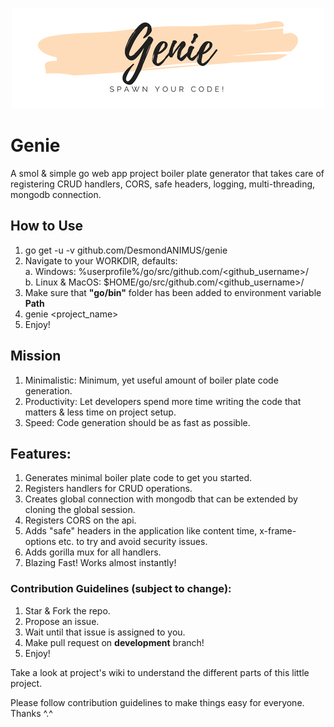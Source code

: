 <p align="center">
  <img src="https://github.com/De-ma/genie/blob/master/genie-header.png">
</p>

# Genie
A smol &amp; simple go web app project boiler plate generator that takes care of registering CRUD handlers, CORS, safe headers, logging, multi-threading, mongodb connection.



## How to Use
1. go get -u -v github.com/DesmondANIMUS/genie
2. Navigate to your WORKDIR, defaults: <br/>
  a. Windows: %userprofile%/go/src/github.com/<github_username>/ <br/>
  b. Linux & MacOS: $HOME/go/src/github.com/<github_username>/ <br/>
3. Make sure that **"go/bin"** folder has been added to environment variable **Path**
4. genie <project_name>
5. Enjoy!

## Mission
1. Minimalistic: Minimum, yet useful amount of boiler plate code generation.
2. Productivity: Let developers spend more time writing the code that matters &amp; less time on project setup.
3. Speed: Code generation should be as fast as possible.

## Features:
1. Generates minimal boiler plate code to get you started.
2. Registers handlers for CRUD operations.
3. Creates global connection with mongodb that can be extended by cloning the global session.
4. Registers CORS on the api.
5. Adds "safe" headers in the application like content time, x-frame-options etc. to try and avoid security issues.
6. Adds gorilla mux for all handlers.
7. Blazing Fast! Works almost instantly!

### Contribution Guidelines (subject to change):
1. Star & Fork the repo.
2. Propose an issue.
3. Wait until that issue is assigned to you.
4. Make pull request on **development** branch!
5. Enjoy!

Take a look at project's wiki to understand the different parts of this little project.

Please follow contribution guidelines to make things easy for everyone. Thanks ^.^

